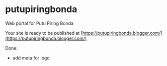 # putupiringbonda
Web portal for Putu Piring Bonda

Your site is ready to be published at [https://putupiringbonda.blogger.com/](https://putupiringbonda.blogger.com/)

Done:
- add meta for logo
